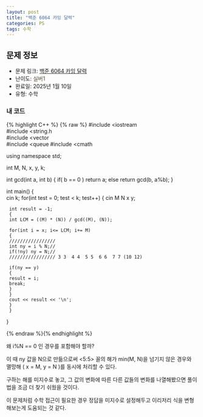 ```yaml
---
layout: post
title: "백준 6064 카잉 달력"
categories: PS
tags: 수학
---
```


## 문제 정보
- 문제 링크: [백준 6064 카잉 달력](https://www.acmicpc.net/problem/6064)
- 난이도: <span style="color:#544831">실버1</span>
- 완료일: 2025년 1월 10일
- 유형: 수학

### 내 코드

{% highlight C++ %} {% raw %}
#include <iostream	
#include <string.h	
#include <vector	
#include <queue	
#include <cmath	

using namespace std;

int M, N, x, y, k;

int gcd(int a, int b)
{
	 if( b == 0 ) return a;
	 else return gcd(b, a%b);
}

int main()
{  
	 cin 		 k;
	 for(int test = 0; test < k; test++)
	 {
	 cin 		 M 		 N 		 x 		 y;

	 int result = -1;
	 {
	 int LCM = ((M) * (N)) / gcd((M), (N));

	 for(int i = x; i<= LCM; i+= M)
	 {
	 /////////////////
	 int ny = i % N;//
	 if(!ny) ny = N;//
	 ///////////////// 3 3  4 4  5 5  6 6  7 7 (10 12)

	 if(ny == y)
	 {
	 result = i;
	 break;
	 }
	 }
	 cout << result << '\n';
	 }
	 }
}

{% endraw %}{% endhighlight %}

왜 i%N == 0 인 경우를 포함해야 할까?

이 때 ny 값을 N으로 만듦으로써 <5:5> 꼴의 해가 min(M, N)을 넘기지 않은 경우와  
멸망해 ( x = M, y = N )를 동시에 처리할 수 있다.  

구하는 해를 미지수로 놓고, 그 값의 변화에 따른 다른 값들의 변화를 나열해봤으면 풀이법을 조금 더 찾기 쉬웠을 것이다.

이 문제처럼 수학 접근이 필요한 경우 정답을 미지수로 설정해두고 이리저리 식을 변형해보는게 도움되는 것 같다.
